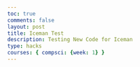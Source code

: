 ```yaml
---
toc: true
comments: false
layout: post
title: Iceman Test
description: Testing New Code for Iceman
type: hacks
courses: { compsci: {week: 1} }
---
```


<body>
    <div>
        <canvas id="spriteContainer"> <!-- Within the base div is a canvas. An HTML canvas is used only for graphics. It allows the user to access some basic functions related to the image created on the canvas (including animation) -->
        </canvas>
    </div>
</body>

<script>
    window.addEventListener('load', function () {
        const canvas = document.getElementById('spriteContainer');
        const ctx = canvas.getContext('2d');
        const SPRITE_WIDTH = 52.54;
        const SPRITE_HEIGHT = 95;
        const SCALE_FACTOR = 2;
        const FRAME_LIMIT = 22;

        canvas.width = SPRITE_WIDTH * SCALE_FACTOR * 8;
        canvas.height = SPRITE_HEIGHT * SCALE_FACTOR;

        const icemanImage = new Image();
        icemanImage.src = "{{site.baseurl}}/images/Iceman flipped.png";

        icemanImage.onload = function () {
            class Iceman {
                constructor() {
                    this.image = icemanImage;
                    this.spriteWidth = SPRITE_WIDTH;
                    this.spriteHeight = SPRITE_HEIGHT;
                    this.width = this.spriteWidth;
                    this.height = this.spriteHeight;
                    this.x = canvas.width;
                    this.y = 0;
                    this.scale = SCALE_FACTOR;
                    this.minFrame = 0;
                    this.maxFrame = FRAME_LIMIT;
                    this.frameX = 0;
                    this.frameY = 0;
                    this.velocityX = -7;
                    this.appearInterval = Math.random() * 5000 + 1000;
                    this.lastAppearTime = 0;
                }

                draw(context) {
                    context.drawImage(
                        this.image,
                        this.frameX * this.spriteWidth,
                        this.frameY * this.spriteHeight,
                        this.spriteWidth,
                        this.spriteHeight,
                        this.x + Math.random() * 5 - 2, // Add random x position offset
                        this.y + Math.random() * 5 - 2, // Add random y position offset
                        this.width * this.scale + Math.random() * 4 - 2, // Add random width offset
                        this.height * this.scale + Math.random() * 4 - 2 // Add random height offset
                    );
                }

                update() {
                    if (this.frameX < this.maxFrame) {
                        this.frameX++;
                    } else {
                        this.frameX = 0;
                    }

                    this.x += this.velocityX;

                    if (this.x > canvas.width) {
                        this.x = -this.width * this.scale;
                    }

                    if (Math.random() < 0.05) {
                        this.appearInterval = Math.random() * 5000 + 1000;
                    }
                }
            }

            const iceman = new Iceman();

            function animate() {
                ctx.clearRect(0, 0, canvas.width, canvas.height);
                iceman.draw(ctx);
                iceman.update();
                setTimeout(function () {
                    requestAnimationFrame(animate);
                }, 50);
            }

            animate();
        };
    });
</script>
</html>